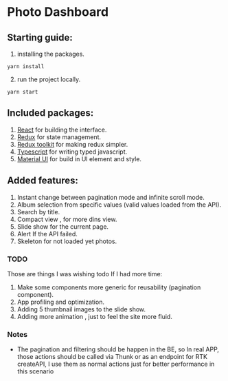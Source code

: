 # Photo Dashboard

## Starting guide:

1. installing the packages.

```
yarn install
```

2. run the project locally.

```
yarn start
```

## Included packages:

1. [React](https://reactjs.org/) for building the interface.
2. [Redux](https://redux.js.org/) for state management.
3. [Redux toolkit](https://redux-toolkit.js.org/) for making redux simpler.
4. [Typescript](https://www.typescriptlang.org/) for writing typed javascript.
5. [Material UI](https://material-ui.com/) for build in UI element and style.

## Added features:

1. Instant change between pagination mode and infinite scroll mode.
2. Album selection from specific values (valid values loaded from the API).
3. Search by title.
4. Compact view , for more dins view.
5. Slide show for the current page.
6. Alert If the API failed.
7. Skeleton for not loaded yet photos.

### TODO

Those are things I was wishing todo If I had more time:

1. Make some components more generic for reusability (pagination component).
2. App profiling and optimization.
3. Adding 5 thumbnail images to the slide show.
4. Adding more animation , just to feel the site more fluid.

### Notes

- The pagination and filtering should be happen in the BE, so In real APP, those actions should be called via Thunk or as an endpoint for RTK createAPI, I use them as normal actions just for better performance in this scenario
